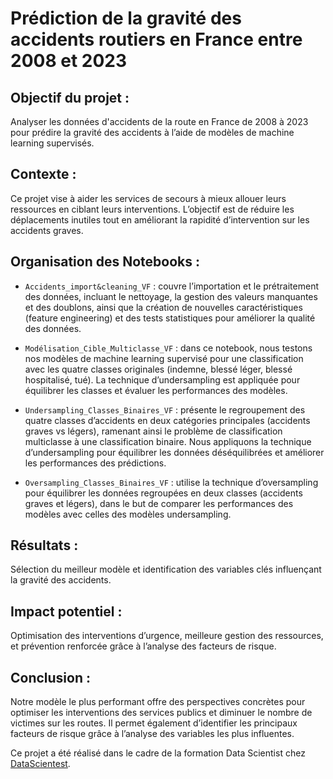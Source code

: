 # Prédiction de la gravité des accidents routiers en France entre 2008 et 2023

## Objectif du projet :  
Analyser les données d'accidents de la route en France de 2008 à 2023 pour prédire la gravité des accidents à l’aide de modèles de machine learning supervisés.

## Contexte :  
Ce projet vise à aider les services de secours à mieux allouer leurs ressources en ciblant leurs interventions. L’objectif est de réduire les déplacements inutiles tout en améliorant la rapidité d’intervention sur les accidents graves.

## Organisation des Notebooks :  
- `Accidents_import&cleaning_VF` : couvre l’importation et le prétraitement des données, incluant le nettoyage, la gestion des valeurs manquantes et des doublons, ainsi que la création de nouvelles caractéristiques (feature engineering) et des tests statistiques pour améliorer la qualité des données.

- `Modélisation_Cible_Multiclasse_VF` : dans ce notebook, nous testons nos modèles de machine learning supervisé pour une classification avec les quatre classes originales (indemne, blessé léger, blessé hospitalisé, tué). La technique d’undersampling est appliquée pour équilibrer les classes et évaluer les performances des modèles.

- `Undersampling_Classes_Binaires_VF` : présente le regroupement des quatre classes d’accidents en deux catégories principales (accidents graves vs légers), ramenant ainsi le problème de classification multiclasse à une classification binaire. Nous appliquons la technique d’undersampling pour équilibrer les données déséquilibrées et améliorer les performances des prédictions.

- `Oversampling_Classes_Binaires_VF` : utilise la technique d’oversampling pour équilibrer les données regroupées en deux classes (accidents graves et légers), dans le but de comparer les performances des modèles avec celles des modèles undersampling.

## Résultats :  
Sélection du meilleur modèle et identification des variables clés influençant la gravité des accidents.

## Impact potentiel :  
Optimisation des interventions d’urgence, meilleure gestion des ressources, et prévention renforcée grâce à l’analyse des facteurs de risque.

## Conclusion :  
Notre modèle le plus performant offre des perspectives concrètes pour optimiser les interventions des services publics et diminuer le nombre de victimes sur les routes. Il permet également d’identifier les principaux facteurs de risque grâce à l’analyse des variables les plus influentes.

Ce projet a été réalisé dans le cadre de la formation Data Scientist chez [DataScientest](https://datascientest.com/).
